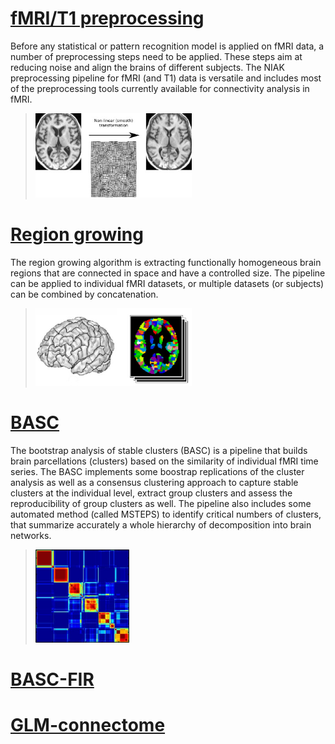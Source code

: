 # [fMRI/T1 preprocessing](pipe_preprocessing.html) 
Before any statistical or pattern recognition model is applied on fMRI data, a number of preprocessing steps need to be applied. These steps aim at reducing noise and align the brains of different subjects. The NIAK preprocessing pipeline for fMRI (and T1) data is versatile and includes most of the preprocessing tools currently available for connectivity analysis in fMRI.
> [<img src="https://raw.githubusercontent.com/SIMEXP/niak_manual/master/website/fig_stereonl.jpg" width="250px" />](pipe_preprocessing.html)

# [Region growing](pipe_region_growing.html)
The region growing algorithm is extracting functionally homogeneous brain regions that are connected in space and have a controlled size. The pipeline can be applied to individual fMRI datasets, or multiple datasets (or subjects) can be combined by concatenation. 
> [<img src="https://raw.githubusercontent.com/SIMEXP/niak_manual/master/website/fig_region_growing.jpg" width="250px" />](pipe_region_growing.html)

# [BASC](pipe_basc.html)
The bootstrap analysis of stable clusters (BASC) is a pipeline that builds brain parcellations (clusters) based on the similarity of individual fMRI time series. The BASC implements some boostrap replications of the cluster analysis as well as a consensus clustering approach to capture stable clusters at the individual level, extract group clusters and assess the reproducibility of group clusters as well. The pipeline also includes some automated method (called MSTEPS) to identify critical numbers of clusters, that summarize accurately a whole hierarchy of decomposition into brain networks.  
> [<img src="https://raw.githubusercontent.com/SIMEXP/niak_manual/master/website/basc_logo_large.jpg" width="150px" />](pipe_region_growing.html)

# [BASC-FIR](pipe_basc_fir.html)

# [GLM-connectome](pipe_glm_connectome.html)
